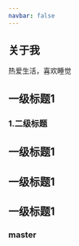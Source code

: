 ```yaml
---
navbar: false
---
```


## 关于我

热爱生活，喜欢睡觉

## 一级标题1

### 1.二级标题
## 一级标题1
## 一级标题1
## 一级标题1

### master
